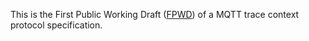 This is the First Public Working Draft
([FPWD](https://www.w3.org/2017/Process-20170301/#working-draft)) of a MQTT
trace context protocol specification.